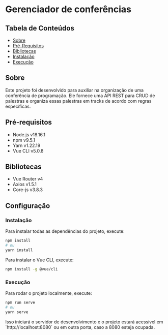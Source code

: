 # Gerenciador de conferências

## Tabela de Conteúdos

- [Sobre](#sobre)
- [Pré-Requisitos](#pré-requisitos)
- [Bibliotecas](#bibliotecas)
- [Instalação](#instalação)
- [Execução](#execução)

## Sobre

Este projeto foi desenvolvido para auxiliar na organização de uma conferência de programação. Ele fornece uma API REST para CRUD de palestras e organiza essas palestras em tracks de acordo com regras específicas.

## Pré-requisitos

- Node.js v18.16.1
- npm v9.5.1
- Yarn v1.22.19
- Vue CLI v5.0.8

## Bibliotecas 

- Vue Router v4
- Axios v1.5.1
- Core-js v3.8.3

## Configuração

### Instalação

Para instalar todas as dependências do projeto, execute:

```bash
npm install
# ou
yarn install
```

Para instalar o Vue CLI, execute:

```bash
npm install -g @vue/cli
```


### Execução

Para rodar o projeto localmente, execute:

```bash
npm run serve
# ou
yarn serve
```

Isso iniciará o servidor de desenvolvimento e o projeto estará acessível em \`http://localhost:8080\` ou em outra porta, caso a 8080 esteja ocupada.
